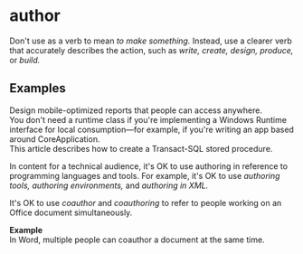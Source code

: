 # author

Don't use as a verb to mean *to make something.* Instead, use a clearer verb that accurately describes the action, such as *write, create, design, produce,* or *build.*  

## Examples

Design mobile-optimized reports that people can access anywhere.  
You don't need a runtime class if you're implementing a Windows Runtime interface for local consumption—for example, 
if you're writing an app based around CoreApplication.  
This article describes how to create a Transact-SQL stored procedure.

In content for a technical audience, it's OK to use authoring in reference to programming languages and tools. 
For example, it's OK to use *authoring tools, authoring environments,* and *authoring in XML.*  

It's OK to use *coauthor* and *coauthoring* to refer to people working on an Office document simultaneously.

**Example**  
In Word, multiple people can coauthor a document at the same time.

